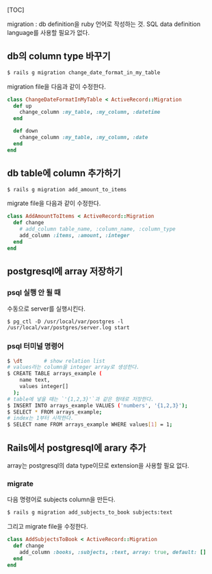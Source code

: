 [TOC]

migration : db definition을 ruby 언어로 작성하는 것. SQL data definition language를 사용할 필요가 없다.

## db의 column type 바꾸기

```sh
$ rails g migration change_date_format_in_my_table
```

migration file을 다음과 같이 수정한다.

```ruby
class ChangeDateFormatInMyTable < ActiveRecord::Migration
  def up
    change_column :my_table, :my_column, :datetime
  end

  def down
    change_column :my_table, :my_column, :date
  end
end
```

## db table에 column 추가하기

```sh
$ rails g migration add_amount_to_items
```

migrate file을 다음과 같이 수정한다.

```rb
class AddAmountToItems < ActiveRecord::Migration
  def change
    # add_column table_name, :column_name, :column_type
    add_column :items, :amount, :integer
  end
end
```

## postgresql에 array 저장하기

### psql 실행 안 될 때

수동으로 server를 실행시킨다.

	$ pg_ctl -D /usr/local/var/postgres -l /usr/local/var/postgres/server.log start

### psql 터미널 명령어

```sh
$ \dt		# show relation list
# values라는 column을 integer array로 생성한다.  
$ CREATE TABLE arrays_example (
    name text,
    values integer[]
  );
# table에 넣을 때는 `'{1,2,3}'`과 같은 형태로 저장한다.
$ INSERT INTO arrays_example VALUES ('numbers', '{1,2,3}');
$ SELECT * FROM arrays_example;
# index는 1부터 시작한다.
$ SELECT name FROM arrays_example WHERE values[1] = 1;
```

## Rails에서 postgresql에 arary 추가

array는 postgresql의 data type이므로 extension을 사용할 필요 없다.

### migrate

다음 명령어로 subjects column을 만든다.

```sh
$ rails g migration add_subjects_to_book subjects:text
```

그리고 migrate file을 수정한다.

```rb
class AddSubjectsToBook < ActiveRecord::Migration
  def change
    add_column :books, :subjects, :text, array: true, default: []
  end
end
```

